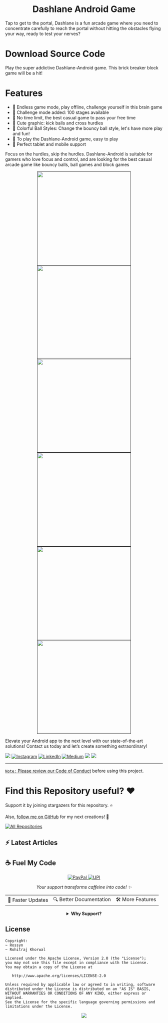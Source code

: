 <p align="center">
  <h1 align="center">Dashlane Android Game</h1>
  
Tap to get to the portal, Dashlane is a fun arcade game where you need to concentrate carefully to reach the portal without hitting the obstacles flying your way, ready to test your nerves?



# Download Source Code
Play the super addictive  Dashlane-Android game. This brick breaker block game will be a hit!


#  Features

- 🔹 Endless game mode, play offline, challenge yourself in this brain game
- 🎈 Challenge mode added: 100 stages available
- 🔹 No time limit, the best casual game to pass your free time
- 🎈 Cute graphic: kick balls and cross hurdles
- 🔹 Colorful Ball Styles: Change the bouncy ball style, let's have more play and fun!
- 🎈 To play the Dashlane-Android game, easy to play
- 🎈 Perfect tablet and mobile support

Focus on the hurdles, skip the hurdles. Dashlane-Android is suitable for gamers who love focus and control, and are looking for the best casual arcade game like bouncy balls, ball games and block games

<p align="center">
    <a href="">
      <img src="https://user-images.githubusercontent.com/97843190/188790681-570e2ce6-5dfc-412b-bc81-29a11d00b4e5.png" width="300"/>
    </a>
    <a href="">
      <img src="https://user-images.githubusercontent.com/97843190/188790680-1f0d8652-dc87-406b-970a-96d53cb13e86.png" width="300"/>
    </a>
    <a href="">
      <img src="https://user-images.githubusercontent.com/97843190/188790678-7b754050-19eb-477d-878c-0856918fc0dc.png" width="300"/>
    </a>
       <a href="">
      <img src="https://user-images.githubusercontent.com/97843190/188790676-ab34f4dd-8193-45d8-88a9-aaddaedcb59e.png" width="300"/>
    </a>
        <a href="">
      <img src="https://user-images.githubusercontent.com/97843190/188790674-850d59d8-2c1b-4c6b-a164-45d53c6890c8.png" width="300"/>
    </a>
        <a href="">
      <img src="https://user-images.githubusercontent.com/97843190/188790670-8b9856d6-6ae0-490a-acd4-25c1298b2be5.png" width="300"/>
    </a>
  </p>


  
Elevate your Android app to the next level with our state-of-the-art solutions! Contact us today and let’s create something extraordinary!

<div align="start">
  
<a href="mailto:banrossyn@gmail.com"><img src="https://img.shields.io/badge/Gmail-EA4335.svg?logo=Gmail&logoColor=white"></a>
[![Instagram](https://img.shields.io/badge/Instagram-%23E4405F.svg?logo=Instagram&logoColor=white)](https://instagram.com/rohitraj.khorwal) [![LinkedIn](https://img.shields.io/badge/LinkedIn-%230077B5.svg?logo=linkedin&logoColor=white)](https://www.linkedin.com/in/rohitrajkhorwal/) [![Medium](https://img.shields.io/badge/Medium-12100E?logo=medium&logoColor=white)](https://medium.com/@rohitrajkhorwal) 
<a href="https://t.me/banrossyn" target="_blank"><img src="https://img.shields.io/badge/Telegram-26A5E4.svg?logo=Telegram&logoColor=white"></a>
<a href="https://wa.me/+919694260426/" target="_blank"><img src="https://img.shields.io/badge/WhatsApp-25D366.svg?logo=WhatsApp&logoColor=white">
</div>


---

`Note:` Please review our [Code of Conduct](./CODE_OF_CONDUCT.md) before using this project.
# Find this Repository useful? ❤️

Support it by joining stargazers for this repository. ⭐

Also, [follow me on GitHub](https://github.com/AndroidWithRossyn/) for my next creations! 🤩

<p align="left">
<a href="https://github.com/AndroidWithRossyn?tab=repositories&sort=stargazers"><img alt="All Repositories" title="All Repositories" src="https://custom-icon-badges.demolab.com/badge/-Click%20Here%20For%20All%20My%20Repos-1F222E?style=for-the-badge&logoColor=white&logo=repo"/></a>
  
</p>


## :zap: Latest Articles

<!-- ARTICLES:START -->

<!-- ARTICLES:END -->




## ☕ Fuel My Code

<div align="center">
  <a href="https://www.paypal.com/paypalme/banrossyn">
    <img src="https://img.shields.io/badge/Support_My_Work-00457C?style=for-the-badge&logo=paypal&logoColor=white" alt="PayPal"/>
  </a>
   <a href="https://github.com/AndroidWithRossyn/AndroidWithRossyn/blob/main/donate/upi_scan.jpg?raw=true">
    <img src="https://img.shields.io/badge/Support_via_UPI-4CAF50?style=for-the-badge&logo=google-pay&logoColor=white" alt="UPI"/>
  </a>
  <p><i>Your support transforms caffeine into code! ✨</i></p>
  
  <table>
    <tr>
      <td>🚀 Faster Updates</td>
      <td>🔍 Better Documentation</td>
      <td>🛠️ More Features</td>
    </tr>
  </table>
  
  <details>
    <summary><b>Why Support?</b></summary>
    <p>Every contribution helps me dedicate more time to creating high-quality open source Code. Your support directly translates to better software for everyone!</p>
  </details>
</div>



## License

```
Copyright: 
~ Rossyn
~ Rohitraj Khorwal

Licensed under the Apache License, Version 2.0 (the "License");
you may not use this file except in compliance with the License.
You may obtain a copy of the License at

   http://www.apache.org/licenses/LICENSE-2.0

Unless required by applicable law or agreed to in writing, software
distributed under the License is distributed on an "AS IS" BASIS,
WITHOUT WARRANTIES OR CONDITIONS OF ANY KIND, either express or implied.
See the License for the specific language governing permissions and
limitations under the License.
```

<p align="center">
  <img src="https://capsule-render.vercel.app/api?type=waving&color=gradient&height=60&section=footer"/>
</p>

